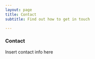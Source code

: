 ```yaml
---
layout: page
title: Contact
subtitle: Find out how to get in touch

---
```


### Contact

Insert contact info here
